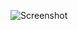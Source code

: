  ![Screenshot](https://github.com/AnneDupin/Contact_Form_1/blob/main/FireShot%20Capture%20008%20-%20Contact%20Form%20%231%20-%20.png) 
